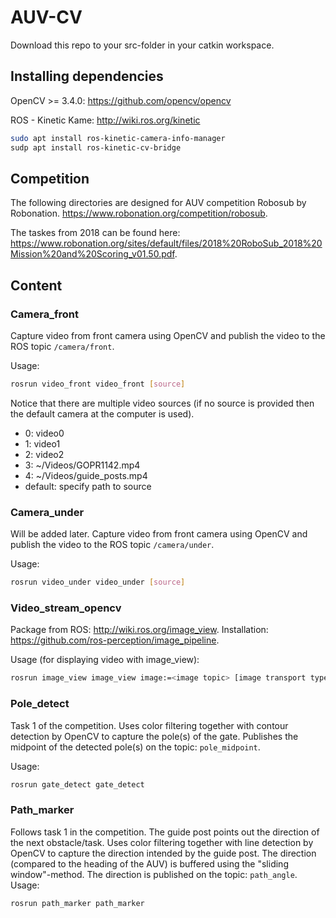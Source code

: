 # AUV-CV
Download this repo to your src-folder in your catkin workspace.

## Installing dependencies
OpenCV >= 3.4.0: https://github.com/opencv/opencv

ROS - Kinetic Kame: http://wiki.ros.org/kinetic

```sh
sudo apt install ros-kinetic-camera-info-manager
sudp apt install ros-kinetic-cv-bridge
```

## Competition
The following directories are designed for AUV competition Robosub by Robonation. https://www.robonation.org/competition/robosub.

The taskes from 2018 can be found here: https://www.robonation.org/sites/default/files/2018%20RoboSub_2018%20Mission%20and%20Scoring_v01.50.pdf.

## Content

### Camera_front
Capture video from front camera using OpenCV and publish the video to the ROS topic `/camera/front`. 

Usage:
```sh
rosrun video_front video_front [source]
```
Notice that there are multiple video sources (if no source is provided then the default camera at the computer is used).
- 0: video0
- 1: video1
- 2: video2
- 3: ~/Videos/GOPR1142.mp4
- 4: ~/Videos/guide_posts.mp4
- default: specify path to source

### Camera_under
Will be added later.
Capture video from front camera using OpenCV and publish the video to the ROS topic `/camera/under`. 

Usage:
```sh
rosrun video_under video_under [source]
```

### Video_stream_opencv
Package from ROS: http://wiki.ros.org/image_view.
Installation: https://github.com/ros-perception/image_pipeline.

Usage (for displaying video with image_view):
```sh
rosrun image_view image_view image:=<image topic> [image transport type]
```

### Pole_detect
Task 1 of the competition. Uses color filtering together with contour detection by OpenCV to capture the pole(s) of the gate. 
Publishes the midpoint of the detected pole(s) on the topic: `pole_midpoint`.

Usage: 
```sh
rosrun gate_detect gate_detect
```

### Path_marker
Follows task 1 in the competition. The guide post points out the direction of the next obstacle/task. Uses color filtering together with line detection by OpenCV to capture the direction intended by the guide post. The direction (compared to the heading of the AUV) is buffered using the "sliding window"-method.
The direction is published on the topic: `path_angle`.
Usage: 
```sh
rosrun path_marker path_marker
```

